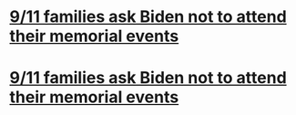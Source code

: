 # [9/11 families ask Biden not to attend their memorial events](./20210807081228)
# [9/11 families ask Biden not to attend their memorial events](./20210806231024)

